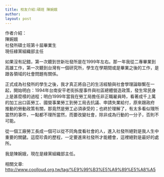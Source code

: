 ```yaml
---
title: 校友介紹:碩班 陳婉娥
author: 
layout: post
---
```


作者介紹：  
陳婉娥  
社發所碩士班第十屆畢業生  
現任綠黨組織部主任
 	
如果沒有記錯，第一次聽到世新社發所是在1999年左右。那一年我從二專畢業到高雄工作，第一次聽到台灣有一個研究所，學生在學期間或是畢業之後的工作，是跟各領域的社會問題有關係。

正式成為社發所的學生之後，我才真正將自己的生活經驗與社會學理論聯繫在一起，開始明白：1994年台南安平老街拆屋事件與社區總體營造政策，發生常民身 上是甚麼樣的過程；明白1999年當我在勞工局擔任非正職雇員時，看著成千上萬的加工出口區勞工、國營事業勞工到勞工局去抗議、申請失業給付，原來跟政府 推動的勞動政策有關，那竟然是勞工必須承受的；也終於理解了，有太多看似理所當然的事件，一點都不理所當然，而要改變社會，除非成為行動的一分子，否則不 可能。 

從一個工廠勞工長成一個可以從不同角度看社會的人，進入社發所絕對是我人生中重要的關鍵。這麼珍貴的歷程，一定要進來社發所才能體會，這裡絕對是最好的處所。 

我是陳婉娥，現在是綠黨組織部主任。

相關文章: http://www.coolloud.org.tw/tag/%E9%99%B3%E5%A9%89%E5%A8%A5